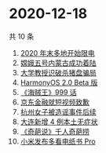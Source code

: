 # 2020-12-18

共 10 条

<!-- BEGIN -->
<!-- 最后更新时间 Fri Dec 18 2020 01:23:00 GMT+0800 (CST) -->
1. [2020 年末多地开始限电](https://www.zhihu.com/search?q=限电)
1. [嫦娥五号内蒙古成功着陆](https://www.zhihu.com/search?q=嫦娥五号)
1. [大学教授识破杀猪盘骗局](https://www.zhihu.com/search?q=杀猪盘)
1. [HarmonyOS 2.0 Beta 版](https://www.zhihu.com/search?q=鸿蒙os2.0)
1. [《海贼王》999 话](https://www.zhihu.com/search?q=海贼王)
1. [京东金融就短视频致歉](https://www.zhihu.com/search?q=京东金融)
1. [杭州女子被造谣事件后续](https://www.zhihu.com/search?q=女子被冤枉出轨)
1. [大连新增 4 例本土无症状](https://www.zhihu.com/search?q=大连疫情)
1. [《奇葩说》千人奇葩捞](https://www.zhihu.com/search?q=奇葩说)
1. [小米发布多看电纸书 Pro](https://www.zhihu.com/search?q=小米电纸书)
<!-- END -->
